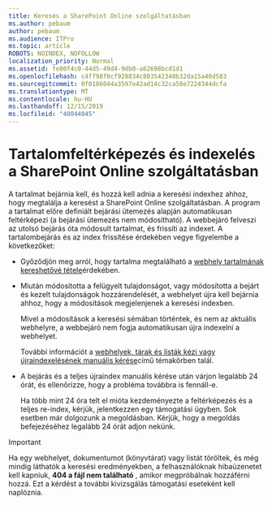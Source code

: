 ```yaml
---
title: Keresés a SharePoint Online szolgáltatásban
ms.author: pebaum
author: pebaum
ms.audience: ITPro
ms.topic: article
ROBOTS: NOINDEX, NOFOLLOW
localization_priority: Normal
ms.assetid: fe00f4c0-44d5-49d4-9db0-a62698bcd1d1
ms.openlocfilehash: c4ff98f0cf928834c803542340b32da15a40d583
ms.sourcegitcommit: 0f0186044a3597e42ad14c32ca58e7224344dcfa
ms.translationtype: MT
ms.contentlocale: hu-HU
ms.lasthandoff: 12/15/2019
ms.locfileid: "40044045"
---
```

# <a name="content-crawling-and-indexing-in-sharepoint-online"></a>Tartalomfeltérképezés és indexelés a SharePoint Online szolgáltatásban

A tartalmat bejárnia kell, és hozzá kell adnia a keresési indexhez ahhoz, hogy megtalálja a keresést a SharePoint Online szolgáltatásban. A program a tartalmat előre definiált bejárási ütemezés alapján automatikusan feltérképezi (a bejárási ütemezés nem módosítható). A webbejáró felveszi az utolsó bejárás óta módosult tartalmat, és frissíti az indexet. A tartalombejárás és az index frissítése érdekében vegye figyelembe a következőket:

- Győződjön meg arról, hogy tartalma megtalálható a [webhely tartalmának kereshetővé tétele](https://docs.microsoft.com/sharepoint/make-site-content-searchable)érdekében.

- Miután módosította a felügyelt tulajdonságot, vagy módosította a bejárt és kezelt tulajdonságok hozzárendelését, a webhelyet újra kell bejárnia ahhoz, hogy a módosítások megjelenjenek a keresési indexben. 

    Mivel a módosítások a keresési sémában történtek, és nem az aktuális webhelyre, a webbejáró nem fogja automatikusan újra indexelni a webhelyet. 

    További információt a [webhelyek, tárak és listák kézi vagy újraindexelésének manuális kérése](https://docs.microsoft.com/sharepoint/crawl-site-conten)című témakörben talál.

- A bejárás és a teljes újraindex manuális kérése után várjon legalább 24 órát, és ellenőrizze, hogy a probléma továbbra is fennáll-e. 

    Ha több mint 24 óra telt el mióta kezdeményezte a feltérképezés és a teljes re-index, kérjük, jelentkezzen egy támogatási ügyben. Sok esetben már dolgozunk a megoldásban. Kérjük, hogy a megoldás befejezéséhez legalább 24 órát adjon nekünk.

> [!IMPORTANT]
> Ha egy webhelyet, dokumentumot (könyvtárat) vagy listát töröltek, és még mindig láthatók a keresési eredményekben, a felhasználóknak hibaüzenetet kell kapniuk, **404 a fájl nem található** , amikor megpróbálnak hozzáférni hozzá. Ezt a kérdést a további kivizsgálás támogatási eseteként kell naplóznia. 



